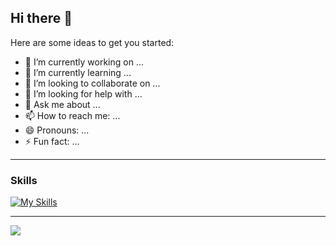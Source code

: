 ## Hi there 👋



Here are some ideas to get you started:

- 🔭 I’m currently working on ...
- 🌱 I’m currently learning ...
- 👯 I’m looking to collaborate on ...
- 🤔 I’m looking for help with ...
- 💬 Ask me about ...
- 📫 How to reach me: ...
- 😄 Pronouns: ...
- ⚡ Fun fact: ...
<hr>

### Skills

[![My Skills](https://skillicons.dev/icons?i=python,c,js,html,css,git,github)](https://skillicons.dev)

<hr>

![](http://github-profile-summary-cards.vercel.app/api/cards/profile-details?username=im-siva-kona&theme=github_dark)
